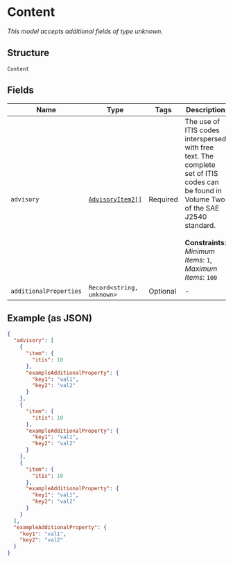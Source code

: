 
# Content

*This model accepts additional fields of type unknown.*

## Structure

`Content`

## Fields

| Name | Type | Tags | Description |
|  --- | --- | --- | --- |
| `advisory` | [`AdvisoryItem2[]`](../../doc/models/containers/advisory-item-2.md) | Required | The use of ITIS codes interspersed with free text. The complete set of ITIS codes can be found in Volume Two of the SAE J2540 standard.<br><br>**Constraints**: *Minimum Items*: `1`, *Maximum Items*: `100` |
| `additionalProperties` | `Record<string, unknown>` | Optional | - |

## Example (as JSON)

```json
{
  "advisory": [
    {
      "item": {
        "itis": 10
      },
      "exampleAdditionalProperty": {
        "key1": "val1",
        "key2": "val2"
      }
    },
    {
      "item": {
        "itis": 10
      },
      "exampleAdditionalProperty": {
        "key1": "val1",
        "key2": "val2"
      }
    },
    {
      "item": {
        "itis": 10
      },
      "exampleAdditionalProperty": {
        "key1": "val1",
        "key2": "val2"
      }
    }
  ],
  "exampleAdditionalProperty": {
    "key1": "val1",
    "key2": "val2"
  }
}
```

